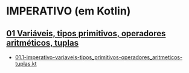 
# IMPERATIVO (em Kotlin)

## [01 Variáveis, tipos primitivos, operadores aritméticos, tuplas](conceitos/01.1-imperativo-variaveis-tipos_primitivos-operadores_aritmeticos-tuplas.md)
- [01.1-imperativo-variaveis-tipos_primitivos-operadores_aritmeticos-tuplas.kt](01.1-imperativo-variaveis-tipos_primitivos-operadores_aritmeticos-tuplas.kt)
